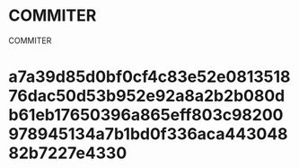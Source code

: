 # COMMITER
COMMITER






# a7a39d85d0bf0cf4c83e52e081351876dac50d53b952e92a8a2b2b080db61eb17650396a865eff803c98200978945134a7b1bd0f336aca44304882b7227e4330

